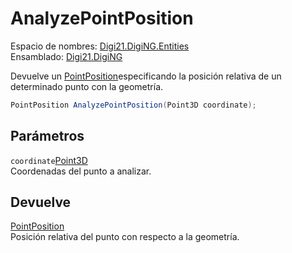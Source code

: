 # AnalyzePointPosition

Espacio de nombres: [Digi21.DigiNG.Entities](/digi3d-net/programacion/.net/referencia/digi21.diging/digi21.diging.entities/)   
Ensamblado: [Digi21.DigiNG](/digi3d-net/programacion/.net/referencia/digi21.diging.plugin/digi21.diging/)​‌

Devuelve un [PointPosition](../../pointposition.md)especificando la posición relativa de un determinado punto con la geometría.

```csharp
PointPosition AnalyzePointPosition(Point3D coordinate);‌
```

## Parámetros

`coordinate`[Point3D](/digi3d-net/programacion/.net/referencia/digi21.diging/digi21.math/clases/point3d.md)  
Coordenadas del punto a analizar.

## Devuelve

[PointPosition](/digi3d-net/programacion/.net/referencia/digi21.diging/digi21.diging.entities/enumeraciones/pointposition.md)  
Posición relativa del punto con respecto a la geometría.



